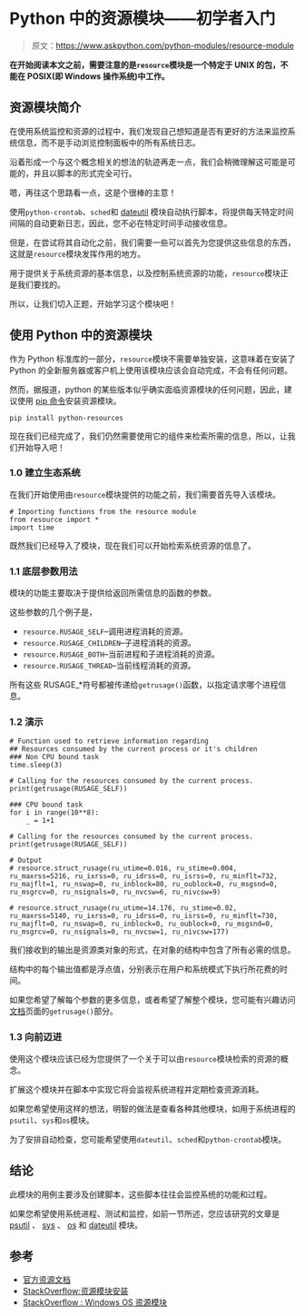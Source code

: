 # Python 中的资源模块——初学者入门

> 原文：<https://www.askpython.com/python-modules/resource-module>

**在开始阅读本文之前，需要注意的是`resource`模块是一个特定于 UNIX 的包，不能在 POSIX(即 Windows 操作系统)中工作。**

## 资源模块简介

在使用系统监控和资源的过程中，我们发现自己想知道是否有更好的方法来监控系统信息，而不是手动浏览控制面板中的所有系统日志。

沿着形成一个与这个概念相关的想法的轨迹再走一点，我们会稍微理解这可能是可能的，并且以脚本的形式完全可行。

嗯，再往这个思路看一点，这是个很棒的主意！

使用`python-crontab`、`sched`和 [dateutil](https://www.askpython.com/python-modules/dateutil-module) 模块自动执行脚本，将提供每天特定时间间隔的自动更新日志，因此，您不必在特定时间手动接收信息。

但是，在尝试将其自动化之前，我们需要一些可以首先为您提供这些信息的东西，这就是`resource`模块发挥作用的地方。

用于提供关于系统资源的基本信息，以及控制系统资源的功能，`resource`模块正是我们要找的。

所以，让我们切入正题，开始学习这个模块吧！

## 使用 Python 中的资源模块

作为 Python 标准库的一部分，`resource`模块不需要单独安装，这意味着在安装了 Python 的全新服务器或客户机上使用该模块应该会自动完成，不会有任何问题。

然而，据报道，python 的某些版本似乎确实面临资源模块的任何问题，因此，建议使用 [pip 命令](https://www.askpython.com/python-modules/python-pip)安装资源模块。

```
pip install python-resources

```

现在我们已经完成了，我们仍然需要使用它的组件来检索所需的信息，所以，让我们开始导入吧！

### 1.0 建立生态系统

在我们开始使用由`resource`模块提供的功能之前，我们需要首先导入该模块。

```
# Importing functions from the resource module
from resource import *
import time

```

既然我们已经导入了模块，现在我们可以开始检索系统资源的信息了。

### 1.1 底层参数用法

模块的功能主要取决于提供给返回所需信息的函数的参数。

这些参数的几个例子是，

*   `resource.RUSAGE_SELF`–调用进程消耗的资源。
*   `resource.RUSAGE_CHILDREN`–子进程消耗的资源。
*   `resource.RUSAGE_BOTH`–当前进程和子进程消耗的资源。
*   `resource.RUSAGE_THREAD`–当前线程消耗的资源。

所有这些 RUSAGE_*符号都被传递给`getrusage()`函数，以指定请求哪个进程信息。

### 1.2 演示

```
# Function used to retrieve information regarding
## Resources consumed by the current process or it's children
### Non CPU bound task
time.sleep(3)

# Calling for the resources consumed by the current process.
print(getrusage(RUSAGE_SELF))

### CPU bound task
for i in range(10**8):
    _ = 1+1

# Calling for the resources consumed by the current process.
print(getrusage(RUSAGE_SELF))

# Output
# resource.struct_rusage(ru_utime=0.016, ru_stime=0.004, ru_maxrss=5216, ru_ixrss=0, ru_idrss=0, ru_isrss=0, ru_minflt=732, ru_majflt=1, ru_nswap=0, ru_inblock=80, ru_oublock=0, ru_msgsnd=0, ru_msgrcv=0, ru_nsignals=0, ru_nvcsw=6, ru_nivcsw=9)

# resource.struct_rusage(ru_utime=14.176, ru_stime=0.02, ru_maxrss=5140, ru_ixrss=0, ru_idrss=0, ru_isrss=0, ru_minflt=730, ru_majflt=0, ru_nswap=0, ru_inblock=0, ru_oublock=0, ru_msgsnd=0, ru_msgrcv=0, ru_nsignals=0, ru_nvcsw=1, ru_nivcsw=177)

```

我们接收到的输出是资源类对象的形式，在对象的结构中包含了所有必需的信息。

结构中的每个输出值都是浮点值，分别表示在用户和系统模式下执行所花费的时间。

如果您希望了解每个参数的更多信息，或者希望了解整个模块，您可能有兴趣访问[文档](https://docs.python.org/3/library/resource.html#resource.getrusage)页面的`getrusage()`部分。

### 1.3 向前迈进

使用这个模块应该已经为您提供了一个关于可以由`resource`模块检索的资源的概念。

扩展这个模块并在脚本中实现它将会监视系统进程并定期检查资源消耗。

如果您希望使用这样的想法，明智的做法是查看各种其他模块，如用于系统进程的`psutil`、`sys`和`os`模块。

为了安排自动检查，您可能希望使用`dateutil`、`sched`和`python-crontab`模块。

## 结论

此模块的用例主要涉及创建脚本，这些脚本往往会监控系统的功能和过程。

如果您希望使用系统进程、测试和监控，如前一节所述，您应该研究的文章是 [psutil](https://www.askpython.com/python-modules/psutil-module) 、 [sys](https://www.askpython.com/python-modules/python-sys-module) 、 [os](https://www.askpython.com/python-modules/python-os-module-10-must-know-functions) 和 [dateutil](https://www.askpython.com/python-modules/dateutil-module) 模块。

## 参考

*   [官方资源文档](https://docs.python.org/3/library/resource.html)
*   [StackOverflow:资源模块安装](https://stackoverflow.com/questions/49232580/how-to-import-resource-module)
*   [StackOverflow : Windows OS 资源模块](https://stackoverflow.com/questions/37710848/importerror-no-module-named-resource)